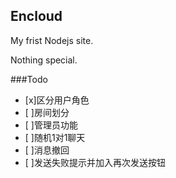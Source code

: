 ## Encloud

My frist Nodejs site.

Nothing special.

###Todo

- [x]区分用户角色
- [ ]房间划分
- [ ]管理员功能
- [ ]随机1对1聊天
- [ ]消息撤回
- [ ]发送失败提示并加入再次发送按钮